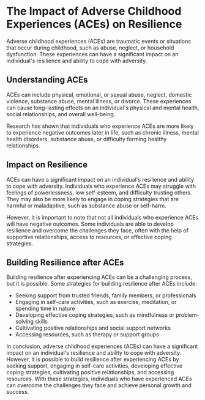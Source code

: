 The Impact of Adverse Childhood Experiences (ACEs) on Resilience
===============================================================================================

Adverse childhood experiences (ACEs) are traumatic events or situations that occur during childhood, such as abuse, neglect, or household dysfunction. These experiences can have a significant impact on an individual's resilience and ability to cope with adversity.

Understanding ACEs
------------------

ACEs can include physical, emotional, or sexual abuse, neglect, domestic violence, substance abuse, mental illness, or divorce. These experiences can cause long-lasting effects on an individual's physical and mental health, social relationships, and overall well-being.

Research has shown that individuals who experience ACEs are more likely to experience negative outcomes later in life, such as chronic illness, mental health disorders, substance abuse, or difficulty forming healthy relationships.

Impact on Resilience
--------------------

ACEs can have a significant impact on an individual's resilience and ability to cope with adversity. Individuals who experience ACEs may struggle with feelings of powerlessness, low self-esteem, and difficulty trusting others. They may also be more likely to engage in coping strategies that are harmful or maladaptive, such as substance abuse or self-harm.

However, it is important to note that not all individuals who experience ACEs will have negative outcomes. Some individuals are able to develop resilience and overcome the challenges they face, often with the help of supportive relationships, access to resources, or effective coping strategies.

Building Resilience after ACEs
------------------------------

Building resilience after experiencing ACEs can be a challenging process, but it is possible. Some strategies for building resilience after ACEs include:

* Seeking support from trusted friends, family members, or professionals
* Engaging in self-care activities, such as exercise, meditation, or spending time in nature
* Developing effective coping strategies, such as mindfulness or problem-solving skills
* Cultivating positive relationships and social support networks
* Accessing resources, such as therapy or support groups

In conclusion, adverse childhood experiences (ACEs) can have a significant impact on an individual's resilience and ability to cope with adversity. However, it is possible to build resilience after experiencing ACEs by seeking support, engaging in self-care activities, developing effective coping strategies, cultivating positive relationships, and accessing resources. With these strategies, individuals who have experienced ACEs can overcome the challenges they face and achieve personal growth and success.
